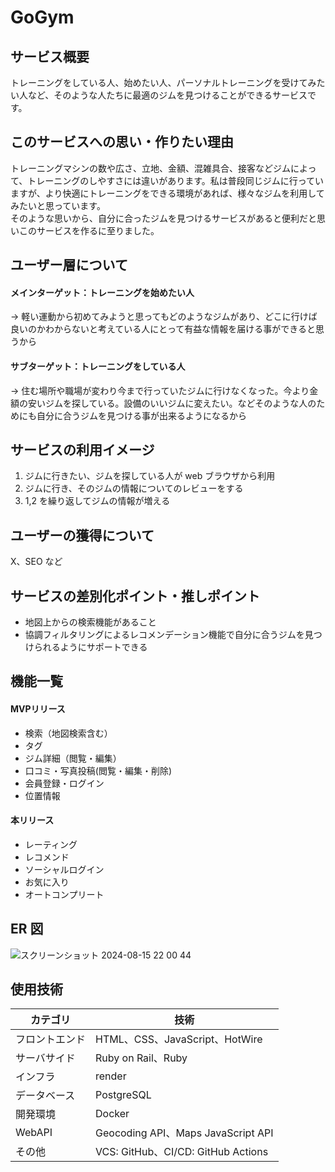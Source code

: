 <!-- # README

This README would normally document whatever steps are necessary to get the
application up and running.

Things you may want to cover:

* Ruby version

* System dependencies

* Configuration

* Database creation

* Database initialization

* How to run the test suite

* Services (job queues, cache servers, search engines, etc.)

* Deployment instructions

* ... -->

# GoGym

## サービス概要
トレーニングをしている人、始めたい人、パーソナルトレーニングを受けてみたい人など、そのような人たちに最適のジムを見つけることができるサービスです。

## このサービスへの思い・作りたい理由  
トレーニングマシンの数や広さ、立地、金額、混雑具合、接客などジムによって、トレーニングのしやすさには違いがあります。私は普段同じジムに行っていますが、より快適にトレーニングをできる環境があれば、様々なジムを利用してみたいと思っています。  
そのような思いから、自分に合ったジムを見つけるサービスがあると便利だと思いこのサービスを作るに至りました。

## ユーザー層について  
#### メインターゲット：トレーニングを始めたい人  
→ 軽い運動から初めてみようと思ってもどのようなジムがあり、どこに行けば良いのかわからないと考えている人にとって有益な情報を届ける事ができると思うから
#### サブターゲット：トレーニングをしている人  
→ 住む場所や職場が変わり今まで行っていたジムに行けなくなった。今より金額の安いジムを探している。設備のいいジムに変えたい。などそのような人のためにも自分に合うジムを見つける事が出来るようになるから

## サービスの利用イメージ

1. ジムに行きたい、ジムを探している人が web ブラウザから利用
1. ジムに行き、そのジムの情報についてのレビューをする
1. 1,2 を繰り返してジムの情報が増える

## ユーザーの獲得について  
X、SEO など

## サービスの差別化ポイント・推しポイント

- 地図上からの検索機能があること
- 協調フィルタリングによるレコメンデーション機能で自分に合うジムを見つけられるようにサポートできる

## 機能一覧 
#### MVPリリース
- 検索（地図検索含む）
- タグ
- ジム詳細（閲覧・編集）
- 口コミ・写真投稿(閲覧・編集・削除)
- 会員登録・ログイン
- 位置情報

#### 本リリース
- レーティング
- レコメンド
- ソーシャルログイン
- お気に入り
- オートコンプリート

## ER 図

![スクリーンショット 2024-08-15 22 00 44](https://github.com/user-attachments/assets/96906ea7-954e-48e1-9e3b-4ec94fade68d)


## 使用技術
| **カテゴリ** | **技術** |
----|---- 
| フロントエンド | HTML、CSS、JavaScript、HotWire |
| サーバサイド | Ruby on Rail、Ruby |
| インフラ | render |
| データベース | PostgreSQL |
| 開発環境 | Docker |
| WebAPI | Geocoding API、Maps JavaScript API |
| その他 | VCS: GitHub、CI/CD: GitHub Actions |
